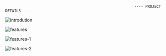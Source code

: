                                                               ---- PROJECT DETAILS -----
                                                              
                             
![introdution](https://github.com/Tosin8/furniture_app/assets/23019300/f9af9a2b-cdbe-4a10-83ee-74f8f3980d7c)

![features](https://github.com/Tosin8/furniture_app/assets/23019300/a1e1e904-e683-4ad9-a673-0fa8f5f9916f)

![features-1](https://github.com/Tosin8/furniture_app/assets/23019300/f929b7ff-6db4-4d0e-b9c9-293c19e64823)

![features-2](https://github.com/Tosin8/furniture_app/assets/23019300/f2be7efa-6794-47fb-9d8b-cd46e45ff159)

